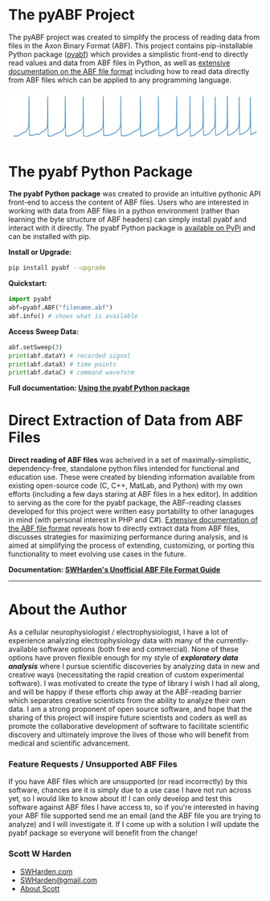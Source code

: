 # The pyABF Project
The pyABF project was created to simplify the process of reading data from files in the Axon Binary Format (ABF). This project contains pip-installable Python package ([pyabf](/doc/pyabf/)) which provides a simplistic front-end to directly read values and data from ABF files in Python, as well as [extensive documentation on the ABF file format](/doc/abf-file-format/) including how to read data directly from ABF files which can be applied to any programming language.

![](/doc/graphics/2017-11-06-aps.png)

# The pyabf Python Package
**The pyabf Python package** was created to provide an intuitive pythonic API front-end to access the content of ABF files. Users who are interested in working with data from ABF files in a python environment (rather than learning the byte structure of ABF headers) can simply install pyabf and interact with it directly. The pyabf Python package is [available on PyPi](https://pypi.python.org/pypi/pyabf/) and can be installed with pip. 

**Install or Upgrade:**
```bash
pip install pyabf --upgrade
```

**Quickstart:**
```python
import pyabf
abf=pyabf.ABF("filename.abf")
abf.info() # shows what is available
```

**Access Sweep Data:**
```python
abf.setSweep(3)
print(abf.dataY) # recorded signal
print(abf.dataX) # time points
print(abf.dataC) # command waveform
```

**Full documentation: [Using the pyabf Python package](https://github.com/swharden/pyABF/tree/master/doc/pyabf)**


# Direct Extraction of Data from ABF Files
**Direct reading of ABF files** was acheived in a set of maximally-simplistic, dependency-free, standalone python files intended for functional and education use. These were created by blending information available from existing open-source code (C, C++, MatLab, and Python) with my own efforts (including a few days staring at ABF files in a hex editor). In addition to serving as the core for the pyabf package, the ABF-reading classes developed for this project were written easy portability to other lanaguges in mind (with personal interest in PHP and C#). [Extensive documentation of the ABF file format](/doc/abf-file-format) reveals how to directly extract data from ABF files, discusses strategies for maximizing performance during analysis, and is aimed at simplifying the process of extending, customizing, or porting this functionality to meet evolving use cases in the future.

**Documentation: [SWHarden's Unofficial ABF File Format Guide](/doc/abf-file-format)**

---

# About the Author
As a cellular neurophysiologist / electrophysiologist, I have a lot of experience analyzing electrophysiology data with many of the currently-available software options (both free and commercial). None of these options have proven flexible enough for my style of ***exploratory data analysis*** where I pursue scientific discoveries by analyzing data in new and creative ways (necessitating the rapid creation of custom experimental software). I was motivated to create the type of library I wish I had all along, and will be happy if these efforts chip away at the ABF-reading barrier which separates creative scientists from the ability to analyze their own data. I am a strong proponent of open source software, and hope that the sharing of this project will inspire future scientists and coders as well as promote the collaborative development of software to facilitate scientific discovery and ultimately improve the lives of those who will benefit from medical and scientific advancement.

### Feature Requests / Unsupported ABF Files
If you have ABF files which are unsupported (or read incorrectly) by this software, chances are it is simply due to a use case I have not run across yet, so I would like to know about it! I can only develop and test this software against ABF files I have access to, so if you're interested in having your ABF file supported send me an email (and the ABF file you are trying to analyze) and I will investigate it. If I come up with a solution I will update the pyabf package so everyone will benefit from the change!

### Scott W Harden
* [SWHarden.com](http://www.SWHarden.com)
* SWHarden@gmail.com
* [About Scott](https://www.swharden.com/wp/about-scott/)
